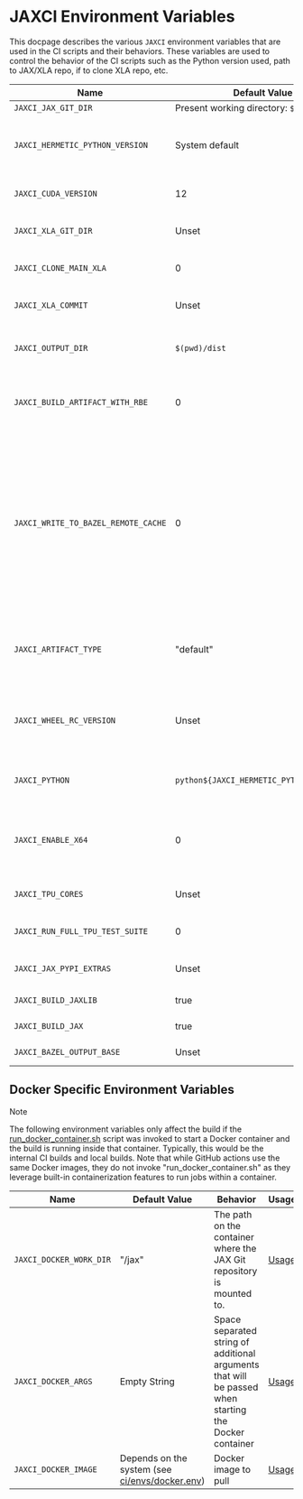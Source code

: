 # JAXCI Environment Variables

This docpage describes the various `JAXCI` environment variables that are used
in the CI scripts and their behaviors. These variables are used to control the
behavior of the CI scripts such as the Python version used, path to JAX/XLA
repo, if to clone XLA repo, etc.

Name                                        | Default Value                            | Behavior                                                                                                                                                                                                                                                                                                                                                     | Usage
------------------------------------------- | ---------------------------------------- | ------------------------------------------------------------------------------------------------------------------------------------------------------------------------------------------------------------------------------------------------------------------------------------------------------------------------------------------------------------ | -----
`JAXCI_JAX_GIT_DIR`                         | Present working directory: `$(pwd)`      | Path to the JAX's Git directory.                                                                                                                                                                                                                                                                                                                             | [Usage](https://github.com/search?q=repo%3Ajax-ml%2Fjax%20JAXCI_JAX_GIT_DIR&type=code)
`JAXCI_HERMETIC_PYTHON_VERSION`             | System default                           | Controls the version of hermetic Python to use. This affects the Bazel commands only such as when building artifacts or when running the Bazel test scripts.                                                                                                                                                                                                                                                                            | [Usage](https://github.com/search?q=repo%3Ajax-ml%2Fjax%20JAXCI_HERMETIC_PYTHON_VERSION&type=code)
`JAXCI_CUDA_VERSION`                         | 12                                    | Controls the CUDA version to use when building the JAX artifacts or running the tests.                                                                | [Usage](https://github.com/search?q=repo%3Ajax-ml%2Fjax%20JAXCI_CUDA_VERSION&type=code)
`JAXCI_XLA_GIT_DIR`                         | Unset                                    | When using a local copy of XLA, this points to the root of the XLA git repository.                                                                                                                                                                                                                                                                           | [Usage](https://github.com/search?q=repo%3Ajax-ml%2Fjax%20JAXCI_XLA_GIT_DIR&type=code)
`JAXCI_CLONE_MAIN_XLA`                      | 0                                        | If set to 1, the XLA repository is cloned at HEAD and its path is set in `JAXCI_XLA_GIT_DIR`                                                                                                                                                                                                                                                                 | [Usage](https://github.com/search?q=repo%3Ajax-ml%2Fjax%20JAXCI_CLONE_MAIN_XLA&type=code)
`JAXCI_XLA_COMMIT`                          | Unset                                    | Allows overriding the XLA commit that is used when using a local copy of XLA.                                                                                                                                                                                                                                                                                | [Usage](https://github.com/search?q=repo%3Ajax-ml%2Fjax%20JAXCI_XLA_COMMIT&type=code)
`JAXCI_OUTPUT_DIR`                          | `$(pwd)/dist`                            | Controls the location where the artifacts are written to. The directory will be automatically created if it does not exist.                                                                                                                                                                                                                                  | [Usage](https://github.com/search?q=repo%3Ajax-ml%2Fjax%20JAXCI_OUTPUT_DIR&type=code)
`JAXCI_BUILD_ARTIFACT_WITH_RBE`             | 0                                        | When set to 1, Bazel will use RBE to build the artifacts. Requires gcloud authentication and only certain platforms support RBE so this typically only set in CI builds                                                                                                                                                                                      | [Usage](https://github.com/search?q=repo%3Ajax-ml%2Fjax%20JAXCI_BUILD_ARTIFACT_WITH_RBE&type=code)
`JAXCI_WRITE_TO_BAZEL_REMOTE_CACHE`         | 0                                        | When set to 1, Bazel will also try to push new cache entries to the cache bucket. Since writes to the bucket require authentication, this flag is enabled only for CI builds. Note that the builds using RBE use the RBE cache and not Bazel's remote cache, therefore this variable is a no-op if `JAXCI_BUILD_ARTIFACT_WITH_RBE` is set to 1. When `JAXCI_BUILD_ARTIFACT_WITH_RBE` and `JAXCI_WRITE_TO_BAZEL_REMOTE_CACHE` are both not set, Bazel will still read from the public cache bucket to try to speed up the build. | [Usage](https://github.com/search?q=repo%3Ajax-ml%2Fjax%20JAXCI_WRITE_TO_BAZEL_REMOTE_CACHE&type=code)
`JAXCI_ARTIFACT_TYPE`                       | "default"                                | Controls the type of artifacts to build. Valid values are "default", "release", "nightly". This affects the wheel tag and metadata, see [ci/build_artifacts.sh](https://github.com/jax-ml/jax/blob/main/ci/build_artifacts.sh) to understand how.                                                                                                            | [Usage](https://github.com/search?q=repo%3Ajax-ml%2Fjax%20JAXCI_ARTIFACT_TYPE&type=code)
`JAXCI_WHEEL_RC_VERSION`                    | Unset                                    | During the release process, we build a Release Candidate (RC) wheel in addition to the release wheel. This environment variable sets the version of the RC wheel to build. Values are set internally.                                                                                                                                                        | [Usage](https://github.com/search?q=repo%3Ajax-ml%2Fjax%20JAXCI_WHEEL_RC_VERSION&type=code)
`JAXCI_PYTHON`                              | `python${JAXCI_HERMETIC_PYTHON_VERSION}` | Points to the system Python binary to use. It used by scripts that make use of the system Python such as the Pytest scripts.                                                                                                                                                                                                                                 | [Usage](https://github.com/search?q=repo%3Ajax-ml%2Fjax%20JAXCI_PYTHON&type=code)
`JAXCI_ENABLE_X64`                          | 0                                        | By default, JAX enforces single-precision numbers to mitigate the Numpy API’s tendency to aggressively promote operands to `double`. When set to 1, the tests will use double-precision numbers.                                                                                                                                                             | [Usage](https://github.com/search?q=repo%3Ajax-ml%2Fjax%20JAXCI_ENABLE_X64&type=code)
`JAXCI_TPU_CORES`                           | Unset                                    | Sets the number of TPU cores for the TPU machine type. Values are set in the workflow files.                                                                                                                                                                                                                                                                 | [Usage](https://github.com/search?q=repo%3Ajax-ml%2Fjax%20JAXCI_TPU_CORES&type=code)
`JAXCI_RUN_FULL_TPU_TEST_SUITE`             | 0                                        | When set to 1, the full TPU test suite is run. Otherwise, a subset of tests is run.                                                                                                                                                                                                                                                                          | [Usage](https://github.com/search?q=repo%3Ajax-ml%2Fjax%20JAXCI_RUN_FULL_TPU_TEST_SUITE&type=code)
`JAXCI_JAX_PYPI_EXTRAS` | Unset                                    | Used to control the installation of JAX extras from PyPI. See JAX's [setup.py](https://github.com/jax-ml/jax/blob/c9934912885bb7c4b72c5a9271598235a6789a81/setup.py#L71) for the list of valid values.                                                                                                                 | [Usage](https://github.com/search?q=repo%3Ajax-ml%2Fjax%20JAXCI_JAX_PYPI_EXTRAS&type=code)
`JAXCI_BUILD_JAXLIB` | true                                    | Used to control the value of [build_jaxlib](https://github.com/jax-ml/jax/blob/338b4ebc8a5478e3d22efc9530be71d69c3bb993/jax/BUILD#L55-L63) flag.                                                                                                                 | [Usage](https://github.com/search?q=repo%3Ajax-ml%2Fjax%20JAXCI_BUILD_JAXLIB&type=code)
`JAXCI_BUILD_JAX` | true                                    | Used to control the value of [build_jax](https://github.com/jax-ml/jax/blob/338b4ebc8a5478e3d22efc9530be71d69c3bb993/jax/BUILD#L92-L100) flag.                                                                                                                 | [Usage](https://github.com/search?q=repo%3Ajax-ml%2Fjax%20JAXCI_BUILD_JAX&type=code)
`JAXCI_BAZEL_OUTPUT_BASE` | Unset | Used to control the output base for Bazel builds. | [Usage](https://github.com/search?q=repo%3Ajax-ml%2Fjax%20JAXCI_BAZEL_OUTPUT_BASE&type=code)

## Docker Specific Environment Variables

> [!NOTE]
> The following environment variables only affect the build if the
> [run_docker_container.sh](https://github.com/jax-ml/jax/blob/main/ci/utilities/run_docker_container.sh)
> script was invoked to start a Docker container and the build is running inside
> that container. Typically, this would be the internal CI builds and local
> builds. Note that while GitHub actions use the same Docker images, they do not
> invoke "run_docker_container.sh" as they leverage built-in containerization
> features to run jobs within a container.

Name                    | Default Value                                                                                                | Behavior                                                                                             | Usage
----------------------- | ------------------------------------------------------------------------------------------------------------ | ---------------------------------------------------------------------------------------------------- | -----
`JAXCI_DOCKER_WORK_DIR` | "/jax"                                                                                                       | The path on the container where the JAX Git repository is mounted to.                                | [Usage](https://github.com/search?q=repo%3Ajax-ml%2Fjax%20JAXCI_DOCKER_WORK_DIR&type=code)
`JAXCI_DOCKER_ARGS`     | Empty String                                                                                                 | Space separated string of additional arguments that will be passed when starting the Docker container | [Usage](https://github.com/search?q=repo%3Ajax-ml%2Fjax%20JAXCI_DOCKER_ARGS&type=code)
`JAXCI_DOCKER_IMAGE`    | Depends on the system (see [ci/envs/docker.env](https://github.com/jax-ml/jax/blob/main/ci/envs/docker.env)) | Docker image to pull                                                                                 | [Usage](https://github.com/search?q=repo%3Ajax-ml%2Fjax%20JAXCI_DOCKER_IMAGE&type=code)
